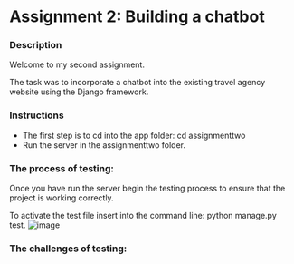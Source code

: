 # Assignment 2: Building a chatbot


### Description

Welcome to my second assignment. 

The task was to incorporate a chatbot into the existing travel agency website using the Django framework. 

### Instructions

- The first step is to cd into the app folder: cd assignmenttwo
- Run the server in the assignmenttwo folder. 


### The process of testing: 

Once you have run the server begin the testing process to ensure that the project is working correctly. 

To activate the test file insert into the command line: python manage.py test. 
![image](https://user-images.githubusercontent.com/105397043/177025179-3a2218ca-69ce-4ee4-87e5-a67936e51778.png)

 



### The challenges of testing: 

